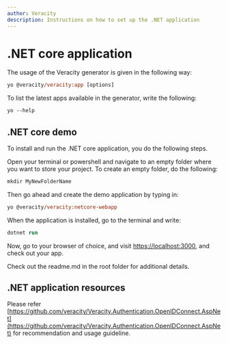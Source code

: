 ```yaml
---
author: Veracity
description: Instructions on how to set up the .NET application
---
```


# .NET core application

The usage of the Veracity generator is given in the following way:
```ps
yo @veracity/veracity:app [options]
```

To list the latest apps available in the generator, write the following:

```ps
yo --help
```

## .NET core demo

To install and run the .NET core application, you do the following steps.

Open your terminal or powershell and navigate to an empty folder where you want to store your project. To create an empty folder, do the following:

```ps
mkdir MyNewFolderName
```
Then go ahead and create the demo application by typing in:

```ps
yo @veracity/veracity:netcore-webapp
```

When the application is installed, go to the terminal and write:

```ps
dotnet run
```

Now, go to your browser of choice, and visit [https://localhost:3000](https://localhost:3000), and check out your app.

Check out the readme.md in the root folder for additional details.


## .NET application resources
Please refer [https://github.com/veracity/Veracity.Authentication.OpenIDConnect.AspNet](https://github.com/veracity/Veracity.Authentication.OpenIDConnect.AspNet) for recommendation and usage guideline. 

